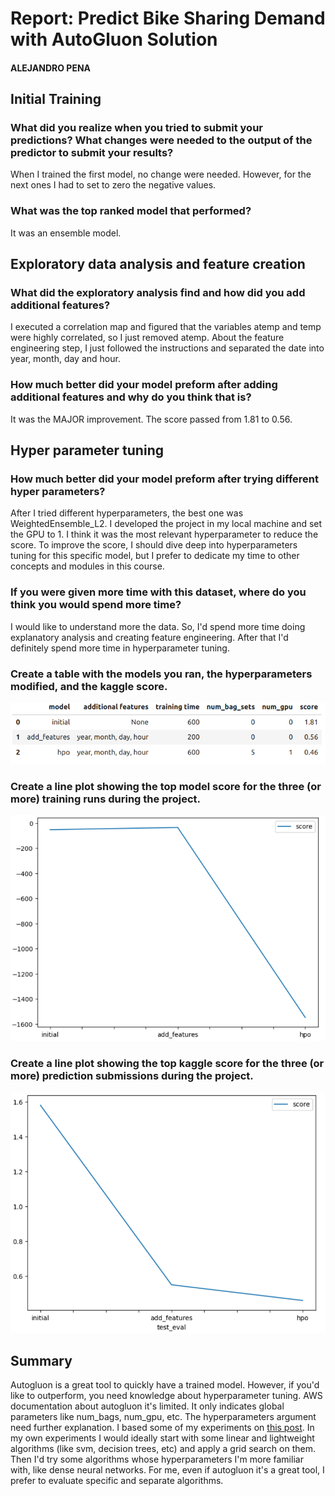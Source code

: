# Report: Predict Bike Sharing Demand with AutoGluon Solution
#### ALEJANDRO PENA

## Initial Training
### What did you realize when you tried to submit your predictions? What changes were needed to the output of the predictor to submit your results?
When I trained the first model, no change were needed. However, for the next ones I had to set to zero the negative values.

### What was the top ranked model that performed?
It was an ensemble model. 

## Exploratory data analysis and feature creation
### What did the exploratory analysis find and how did you add additional features?
I executed a correlation map and figured that the variables atemp and temp were highly correlated, so I just removed atemp.
About the feature engineering step, I just followed the instructions and separated the date into year, month, day and hour.

### How much better did your model preform after adding additional features and why do you think that is?
It was the MAJOR improvement. The score passed from 1.81 to 0.56.

## Hyper parameter tuning
### How much better did your model preform after trying different hyper parameters?
After I tried different hyperparameters, the best one was WeightedEnsemble_L2. I developed the project in my local machine and set the GPU to 1. I think it was the most relevant hyperparameter to reduce the score.
To improve the score, I should dive deep into hyperparameters tuning for this specific model, but I prefer to dedicate my time to other concepts and modules in this course.

### If you were given more time with this dataset, where do you think you would spend more time?
I would like to understand more the data. So, I'd spend more time doing explanatory analysis and creating feature engineering.
After that I'd definitely spend more time in hyperparameter tuning.

### Create a table with the models you ran, the hyperparameters modified, and the kaggle score.
![table_hpo.png](img/table_hpo.png)

### Create a line plot showing the top model score for the three (or more) training runs during the project.

![model_train_score.png](img/model_train_score.png)

### Create a line plot showing the top kaggle score for the three (or more) prediction submissions during the project.

![model_test_score.png](img/model_test_score.png)

## Summary
Autogluon is a great tool to quickly have a trained model. 
However, if you'd like to outperform, you need knowledge about hyperparameter tuning.
AWS documentation about autogluon it's limited. It only indicates global parameters like num_bags, num_gpu, etc. 
The hyperparameters argument need further explanation. I based some of my experiments on [this post](https://www.kaggle.com/code/crained/autogluon-automl-tuned-tps0822).
In my own experiments I would ideally start with some linear and lightweight algorithms (like svm, decision trees, etc) and apply a grid search on them. 
Then I'd try some algorithms whose hyperparameters I'm more familiar with, like dense neural networks.
For me, even if autogluon it's a great tool, I prefer to evaluate specific and separate algorithms.
